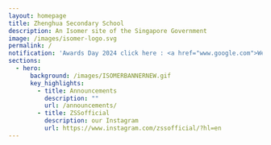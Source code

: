 ```yaml
---
layout: homepage
title: Zhenghua Secondary School
description: An Isomer site of the Singapore Government
image: /images/isomer-logo.svg
permalink: /
notification: 'Awards Day 2024 click here : <a href="www.google.com">Website</a>'
sections:
  - hero:
      background: /images/ISOMERBANNERNEW.gif
      key_highlights:
        - title: Announcements
          description: ""
          url: /announcements/
        - title: ZSSofficial
          description: our Instagram
          url: https://www.instagram.com/zssofficial/?hl=en
---
```

